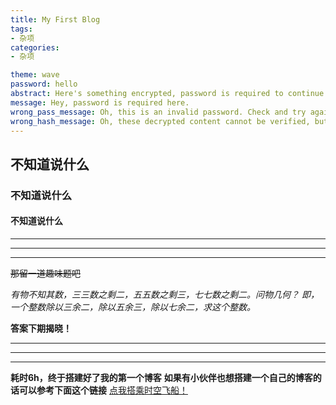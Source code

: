 ```yaml
---
title: My First Blog
tags: 
- 杂项
categories:
- 杂项

theme: wave
password: hello
abstract: Here's something encrypted, password is required to continue reading.
message: Hey, password is required here.
wrong_pass_message: Oh, this is an invalid password. Check and try again, please.
wrong_hash_message: Oh, these decrypted content cannot be verified, but you can still have a look.
---
```



## 不知道说什么
### 不知道说什么
#### 不知道说什么


*****
*****
*****

~~那留一道趣味题吧~~

*有物不知其数，三三数之剩二，五五数之剩三，七七数之剩二。问物几何？*
*即，一个整数除以三余二，除以五余三，除以七余二，求这个整数。*

**答案下期揭晓！**

*****
*****
*****

**耗时6h，终于搭建好了我的第一个博客**
**如果有小伙伴也想搭建一个自己的博客的话可以参考下面这个链接**
[点我搭乘时空飞船！](https://www.yunyoujun.cn/share/how-to-build-your-site/)
